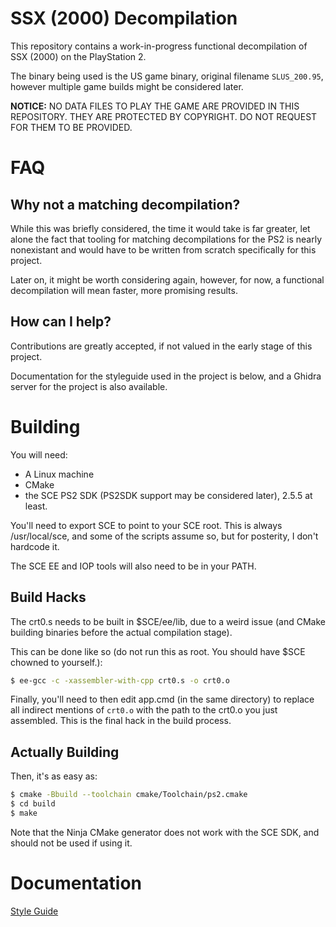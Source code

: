# SSX (2000) Decompilation

This repository contains a work-in-progress functional decompilation of SSX (2000) on the PlayStation 2.

The binary being used is the US game binary, original filename `SLUS_200.95`, however multiple game builds might be considered later.

**NOTICE:** NO DATA FILES TO PLAY THE GAME ARE PROVIDED IN THIS REPOSITORY. THEY ARE PROTECTED BY COPYRIGHT. DO NOT REQUEST FOR THEM TO BE PROVIDED.

# FAQ

## Why not a matching decompilation?

While this was briefly considered, the time it would take is far greater, let alone the fact that tooling for matching decompilations
for the PS2 is nearly nonexistant and would have to be written from scratch specifically for this project.

Later on, it might be worth considering again, however, for now, a functional decompilation will mean faster, more promising results.

## How can I help?

Contributions are greatly accepted, if not valued in the early stage of this project.

Documentation for the styleguide used in the project is below, and a Ghidra server for the project is also available.

# Building

You will need:

- A Linux machine
- CMake
- the SCE PS2 SDK (PS2SDK support may be considered later), 2.5.5 at least.

You'll need to export SCE to point to your SCE root. This is always /usr/local/sce, and some of the scripts assume so, but for posterity, I don't hardcode it.

The SCE EE and IOP tools will also need to be in your PATH.

## Build Hacks

The crt0.s needs to be built in $SCE/ee/lib, due to a weird issue (and CMake building binaries before the actual compilation stage).

This can be done like so (do not run this as root. You should have $SCE chowned to yourself.):

```bash
$ ee-gcc -c -xassembler-with-cpp crt0.s -o crt0.o
```

Finally, you'll need to then edit app.cmd (in the same directory) to replace all indirect mentions of `crt0.o` with the path to the crt0.o you just assembled. This is the final hack in the build process.

## Actually Building

Then, it's as easy as:

```bash
$ cmake -Bbuild --toolchain cmake/Toolchain/ps2.cmake
$ cd build
$ make
```

Note that the Ninja CMake generator does not work with the SCE SDK, and should not be used if using it.

# Documentation

[Style Guide](docs/styleguide.md)
